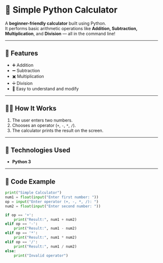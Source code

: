 # 🧮 Simple Python Calculator

A **beginner-friendly calculator** built using Python.  
It performs basic arithmetic operations like **Addition, Subtraction, Multiplication**, and **Division** — all in the command line!

---

## 🚀 Features
- ➕ Addition  
- ➖ Subtraction  
- ✖️ Multiplication  
- ➗ Division  
- 🧠 Easy to understand and modify  

---

## 🧑‍💻 How It Works
1. The user enters two numbers.  
2. Chooses an operator (`+`, `-`, `*`, `/`).  
3. The calculator prints the result on the screen.  

---

## 🧰 Technologies Used
- **Python 3**

---

## 🧩 Code Example
```python
print("Simple Calculator")
num1 = float(input("Enter first number: "))
op = input("Enter operator (+, -, *, /): ")
num2 = float(input("Enter second number: "))

if op == '+':
    print("Result:", num1 + num2)
elif op == '-':
    print("Result:", num1 - num2)
elif op == '*':
    print("Result:", num1 * num2)
elif op == '/':
    print("Result:", num1 / num2)
else:
    print("Invalid operator")
